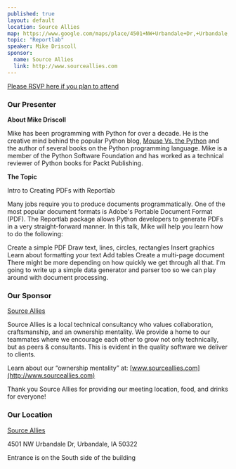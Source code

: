 ```yaml
---
published: true
layout: default
location: Source Allies
map: https://www.google.com/maps/place/4501+NW+Urbandale+Dr,+Urbandale,+IA+50322/@41.643428,-93.7674017,17z/data=!3m1!4b1!4m5!3m4!1s0x87ec271495daa47b:0x84bacf206ea5c986!8m2!3d41.643428!4d-93.765213
topic: "Reportlab"
speaker: Mike Driscoll
sponsor:
  name: Source Allies
  link: http://www.sourceallies.com
---
```


[Please RSVP here if you plan to attend](https://www.eventbrite.com/e/pyowa-reportlab-tickets-33162138850)

### Our Presenter

__About Mike Driscoll__

Mike has been programming with Python for over a decade. He is the creative mind behind the popular Python blog, [Mouse Vs. the Python](http://www.blog.pythonlibrary.org/) and the author of several books on the Python programming language. Mike is a member of the Python Software Foundation and has worked as a technical reviewer of Python books for Packt Publishing.


__The Topic__

Intro to Creating PDFs with Reportlab

Many jobs require you to produce documents programmatically. One of the most popular document formats is Adobe's Portable Document Format (PDF). The Reportlab package allows Python developers to generate PDFs in a very straight-forward manner. In this talk, Mike will help you learn how to do the following:

Create a simple PDF
Draw text, lines, circles, rectangles
Insert graphics
Learn about formatting your text
Add tables
Create a multi-page document
There might be more depending on how quickly we get through all that. I'm going to write up a simple data generator and parser too so we can play around with document processing.

### Our Sponsor
[Source Allies](http://www.sourceallies.com)

Source Allies is a local technical consultancy who values collaboration, craftsmanship, and an ownership mentality. We provide a home to our teammates where we encourage each other to grow not only technically, but as peers & consultants. This is evident in the quality software we deliver to clients.

Learn about our “ownership mentality” at: [www.sourceallies.com](http://www.sourceallies.com)

Thank you Source Allies for providing our meeting location, food, and drinks for everyone!


### Our Location

[Source Allies](http://www.sourceallies.com)

4501 NW Urbandale Dr, Urbandale, IA 50322

Entrance is on the South side of the building

